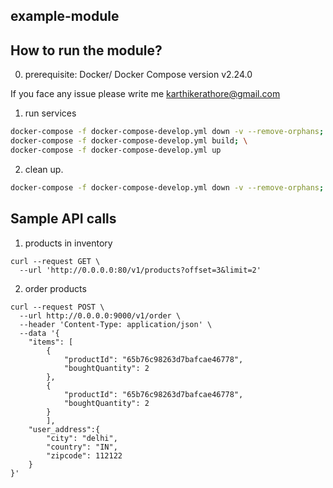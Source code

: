 ## example-module

## How to run the module?

0. prerequisite: Docker/ Docker Compose version v2.24.0

If you face any issue please write me karthikerathore@gmail.com

1. run services
```bash
docker-compose -f docker-compose-develop.yml down -v --remove-orphans; \
docker-compose -f docker-compose-develop.yml build; \
docker-compose -f docker-compose-develop.yml up
```

2. clean up.
```bash
docker-compose -f docker-compose-develop.yml down -v --remove-orphans;
```

## Sample API calls

1. products in inventory
```cURL
curl --request GET \
  --url 'http://0.0.0.0:80/v1/products?offset=3&limit=2'
```

2. order products
```cURL
curl --request POST \
  --url http://0.0.0.0:9000/v1/order \
  --header 'Content-Type: application/json' \
  --data '{
	"items": [
		{
			"productId": "65b76c98263d7bafcae46778",
			"boughtQuantity": 2
		},
		{
			"productId": "65b76c98263d7bafcae46778",
			"boughtQuantity": 2
		}
		],
	"user_address":{
		"city": "delhi",
		"country": "IN",
		"zipcode": 112122
	}
}'
```
